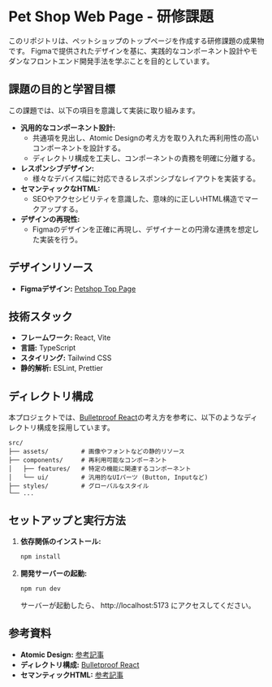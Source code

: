 # Pet Shop Web Page - 研修課題

このリポジトリは、ペットショップのトップページを作成する研修課題の成果物です。
Figmaで提供されたデザインを基に、実践的なコンポーネント設計やモダンなフロントエンド開発手法を学ぶことを目的としています。

## 課題の目的と学習目標

この課題では、以下の項目を意識して実装に取り組みます。

- **汎用的なコンポーネント設計:**
  - 共通項を見出し、Atomic Designの考え方を取り入れた再利用性の高いコンポーネントを設計する。
  - ディレクトリ構成を工夫し、コンポーネントの責務を明確に分離する。
- **レスポンシブデザイン:**
  - 様々なデバイス幅に対応できるレスポンシブなレイアウトを実装する。
- **セマンティックなHTML:**
  - SEOやアクセシビリティを意識した、意味的に正しいHTML構造でマークアップする。
- **デザインの再現性:**
  - Figmaのデザインを正確に再現し、デザイナーとの円滑な連携を想定した実装を行う。

## デザインリソース

- **Figmaデザイン:** [Petshop Top Page](https://www.figma.com/file/1qpODb7s0PTbftA08HduOI/LH_petshop?type=design&node-id=1-2&mode=design&t=fT3e2QvW7ZK64qhw-0)

## 技術スタック

- **フレームワーク:** React, Vite
- **言語:** TypeScript
- **スタイリング:** Tailwind CSS
- **静的解析:** ESLint, Prettier

## ディレクトリ構成

本プロジェクトでは、[Bulletproof React](https://zenn.dev/manalink_dev/articles/bulletproof-react-is-best-architecture)の考え方を参考に、以下のようなディレクトリ構成を採用しています。

```
src/
├── assets/         # 画像やフォントなどの静的リソース
├── components/     # 再利用可能なコンポーネント
│   ├── features/   # 特定の機能に関連するコンポーネント
│   └── ui/         # 汎用的なUIパーツ (Button, Inputなど)
├── styles/         # グローバルなスタイル
└── ...
```

## セットアップと実行方法

1. **依存関係のインストール:**
   ```bash
   npm install
   ```

2. **開発サーバーの起動:**
   ```bash
   npm run dev
   ```
   サーバーが起動したら、 http://localhost:5173 にアクセスしてください。

## 参考資料

- **Atomic Design:** [参考記事](https://www.crunchtimer.jp/blog/15849)
- **ディレクトリ構成:** [Bulletproof React](https://zenn.dev/manalink_dev/articles/bulletproof-react-is-best-architecture)
- **セマンティックHTML:** [参考記事](https://takayamato.com/html-seo/)